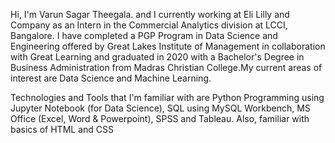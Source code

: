 Hi, I'm Varun Sagar Theegala. and I currently working at Eli Lilly and Company as an Intern in the Commercial Analytics division at LCCI, Bangalore. I have completed a  PGP Program in Data Science and Engineering offered by Great Lakes Institute of Management in collaboration with Great Learning and graduated in 2020 with a Bachelor's Degree in Business Administration from Madras Christian College.My current areas of interest are Data Science and Machine Learning. 

Technologies and Tools that I'm familiar with are Python Programming using Jupyter Notebook (for Data Science), SQL using MySQL Workbench, MS Office (Excel, Word & Powerpoint), SPSS and Tableau. Also, familiar with basics of HTML and CSS

<!---
varun6299/varun6299 is a ✨ special ✨ repository because its `README.md` (this file) appears on your GitHub profile.
You can click the Preview link to take a look at your changes.
--->
